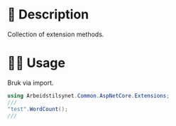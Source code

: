 # 📖 Description

Collection of extension methods.

# 🧑‍💻 Usage

Bruk via import.

```csharp
using Arbeidstilsynet.Common.AspNetCore.Extensions;
///
"test".WordCount();
///
```
